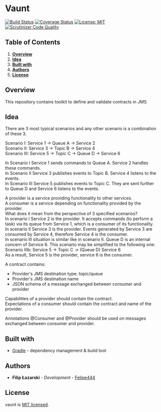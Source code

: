 # Vaunt

[![Build Status](https://travis-ci.org/HLTech/vaunt.svg?branch=master)](https://travis-ci.org/HLTech/vaunt)
[![Coverage Status](https://coveralls.io/repos/github/HLTech/vaunt/badge.svg?branch=master)](https://coveralls.io/github/HLTech/vaunt?branch=master)
[![License: MIT](https://img.shields.io/badge/License-MIT-green.svg)](https://opensource.org/licenses/MIT)
[![Scrutinizer Code Quality](https://scrutinizer-ci.com/g/HLTech/vaunt/badges/quality-score.png?b=master)](https://scrutinizer-ci.com/g/HLTech/vaunt/?branch=master)

## Table of Contents
1. [**Overview**](#Overview)
2. [**Idea**](#Idea)
3. [**Built with**](#BuiltWith)
4. [**Authors**](#Authors)
5. [**License**](#License)

## Overview <a name="Overview"></a>

This repository contains toolkit to define and validate contracts in JMS

## Idea <a name="Idea"></a>

There are 3 most typical scenarios and any other scenario is a combination of these 3.


Scenario I:    Service 1 -> Queue A -> Service 2  
Scenario II:   Service 3 -> Topic B -> Service 4  
Scenario III:  Service 5 -> Topic C -> Queue D -> Service 6  

In Scenario I Service 1 sends commands to Queue A. Service 2 handles these commands.  
In Scenario II Service 3 publishes events to Topic B. Service 4 listens to the events.  
In Scenario III Service 5 publishes events to Topic C. They are sent further to Queue D and Service 6 listens to the events. 

A provider is a service providing functionality to other services.  
A consumer is a service depending on functionality provided by the provider.  
What does it mean from the perspective of 3 specified scenarios?  
In scenario I Service 2 is the provider. It accepts commands (to perform a task) via its queue from Service 1, which is a consumer of its functionality.  
In scenario II Service 3 is the provider. Events generated by Service 3 are consumed by Service 4, therefore Service 4 is the consumer.  
In scenario III situation is similar like in scenario II. Queue D is an internal concern of Service 6. This scenario may be simplified to the following one:  
Scenario IIIb: Service 5 -> Topic C -> (Queue D) Service 6  
As a result, Service 5 is the provider, service 6 is the consumer.

A contract contains:
* Provider's JMS destination type: topic/queue
* Provider's JMS destination name
* JSON schema of a message exchanged between consumer and provider

Capabilities of a provider should contain the contract.  
Expectations of a consumer should contain the contract and name of the provider.

Annotations @Consumer and @Provider should be used on messages exchanged between consumer and provider.

## Built with <a name="BuiltWith"></a>

* [Gradle](https://gradle.org/) - dependency management & build tool

## Authors <a name="Authors"></a>

* **Filip Łazarski** - *Development* - [Felipe444](https://github.com/Felipe444)

## License <a name="License"></a>

vaunt is [MIT licensed](./LICENSE).
